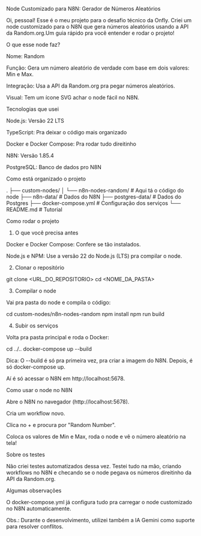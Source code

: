 Node Customizado para N8N: Gerador de Números Aleatórios

Oi, pessoal! Esse é o meu projeto para o desafio técnico da Onfly. Criei um node customizado para o N8N que gera números aleatórios usando a API da Random.org.Um guia rápido pra você entender e rodar o projeto!

O que esse node faz?





Nome: Random



Função: Gera um número aleatório de verdade com base em dois valores: Min e Max.



Integração: Usa a API da Random.org pra pegar números aleatórios.



Visual: Tem um ícone SVG achar o node fácil no N8N.

Tecnologias que usei





Node.js: Versão 22 LTS



TypeScript: Pra deixar o código mais organizado



Docker e Docker Compose: Pra rodar tudo direitinho



N8N: Versão 1.85.4



PostgreSQL: Banco de dados pro N8N

Como está organizado o projeto

.
├── custom-nodes/
│   └── n8n-nodes-random/ # Aqui tá o código do node
├── n8n-data/             # Dados do N8N 
├── postgres-data/        # Dados do Postgres 
├── docker-compose.yml    # Configuração dos serviços
└── README.md             # Tutorial

Como rodar o projeto

1. O que você precisa antes





Docker e Docker Compose: Confere se tão instalados.



Node.js e NPM: Use a versão 22 do Node.js (LTS) pra compilar o node.

2. Clonar o repositório

git clone <URL_DO_REPOSITORIO>
cd <NOME_DA_PASTA>

3. Compilar o node

Vai pra pasta do node e compila o código:

cd custom-nodes/n8n-nodes-random
npm install
npm run build

4. Subir os serviços

Volta pra pasta principal e roda o Docker:

cd ../..
docker-compose up --build



Dica: O --build é só pra primeira vez, pra criar a imagem do N8N. Depois, é só docker-compose up.

Aí é só acessar o N8N em http://localhost:5678.

Como usar o node no N8N





Abre o N8N no navegador (http://localhost:5678).



Cria um workflow novo.



Clica no + e procura por "Random Number".



Coloca os valores de Min e Max, roda o node e vê o número aleatório na tela!

Sobre os testes

Não criei testes automatizados dessa vez. Testei tudo na mão, criando workflows no N8N e checando se o node pegava os números direitinho da API da Random.org. 

Algumas observações

O docker-compose.yml já configura tudo pra carregar o node customizado no N8N automaticamente.



Obs.: Durante o desenvolvimento, utilizei também a IA Gemini como suporte para resolver conflitos.